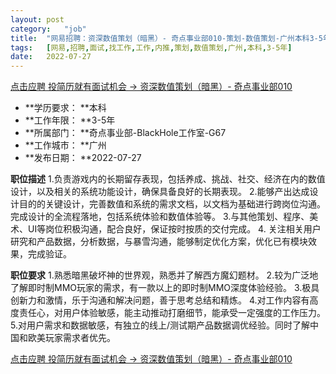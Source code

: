 ```yaml
---
layout:	post
category:	"job"
title:	"网易招聘：资深数值策划（暗黑）- 奇点事业部010-策划-数值策划-广州本科3-5年"
tags:	[网易,招聘,面试,找工作,工作,内推,策划,数值策划,广州,本科,3-5年]
date:	2022-07-27
---
```


[点击应聘 投简历就有面试机会 -> 资深数值策划（暗黑）- 奇点事业部010](http://mobile.bole.netease.com/bole/boleDetail?id=18347&employeeId=346f03c3cda5f04c&key=all)



- **学历要求： **本科
- **工作年限： **3-5年
- **所属部门： **奇点事业部-BlackHole工作室-G67
- **工作城市： **广州
- **发布日期： **2022-07-27



**职位描述**
1.负责游戏内的长期留存表现，包括养成、挑战、社交、经济在内的数值设计，以及相关的系统功能设计，确保具备良好的长期表现。
2.能够产出达成设计目的的关键设计，完善数值和系统的需求文档，以文档为基础进行跨岗位沟通。完成设计的全流程落地，包括系统体验和数值体验等。
3.与其他策划、程序、美术、UI等岗位积极沟通，配合良好，保证按时按质的交付完成。
4. 关注相关用户研究和产品数据，分析数据，与暴雪沟通，能够制定优化方案，优化已有模块效果，完成验证。



**职位要求**
1.熟悉暗黑破坏神的世界观，熟悉并了解西方魔幻题材。
2.较为广泛地了解即时制MMO玩家的需求，有一款以上的即时制MMO深度体验经验。
3.极具创新力和激情，乐于沟通和解决问题，善于思考总结和精炼。
4.对工作内容有高度责任心，对用户体验敏感，能主动推动打磨细节，能承受一定强度的工作压力。
5.对用户需求和数据敏感，有独立的线上/测试期产品数据调优经验。同时了解中国和欧美玩家需求者优先。



[点击应聘 投简历就有面试机会 -> 资深数值策划（暗黑）- 奇点事业部010](http://mobile.bole.netease.com/bole/boleDetail?id=18347&employeeId=346f03c3cda5f04c&key=all)